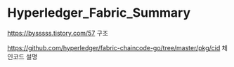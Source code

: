# Hyperledger_Fabric_Summary

https://bysssss.tistory.com/57 구조

https://github.com/hyperledger/fabric-chaincode-go/tree/master/pkg/cid 체인코드 설명
